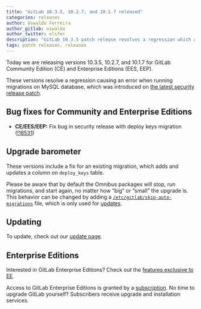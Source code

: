 ```yaml
---
title: "GitLab 10.3.5, 10.2.7, and 10.1.7 released"
categories: releases
author: Oswaldo Ferreira
author_gitlab: oswaldo
author_twitter: olsfer
description: "GitLab 10.3.5 patch release resolves a regression which affects MySQL customers"
tags: patch releases, releases
---
```


Today we are releasing versions 10.3.5, 10.2.7, and 10.1.7 for GitLab Community Edition (CE) and Enterprise Editions (EES, EEP).

These versions resolve a regression causing an error when running migrations on MySQL database, which was introduced
on [the latest security release patch](/releases/2018/01/16/gitlab-10-dot-3-dot-4-released).

<!-- more -->

## Bug fixes for Community and Enterprise Editions

- **CE/EES/EEP:** Fix bug in security release with deploy keys migration ([!16531])

[!16531]: https://gitlab.com/gitlab-org/gitlab-ce/merge_requests/16531

## Upgrade barometer

These versions include a fix for an existing migration, which adds and updates a column on `deploy_keys` table.

Please be aware that by default the Omnibus packages will stop, run migrations,
and start again, no matter how “big” or “small” the upgrade is. This behavior
can be changed by adding a [`/etc/gitlab/skip-auto-migrations`](http://docs.gitlab.com/omnibus/update/README.html) file,
which is only used for [updates](https://docs.gitlab.com/omnibus/update/README.html).

## Updating

To update, check out our [update page](/update/).

## Enterprise Editions

Interested in GitLab Enterprise Editions? Check out the [features exclusive to
EE](/pricing/).

Access to GitLab Enterprise Editions is granted by a [subscription](/stages-devops-lifecycle/).
No time to upgrade GitLab yourself? Subscribers receive upgrade and installation
services.
